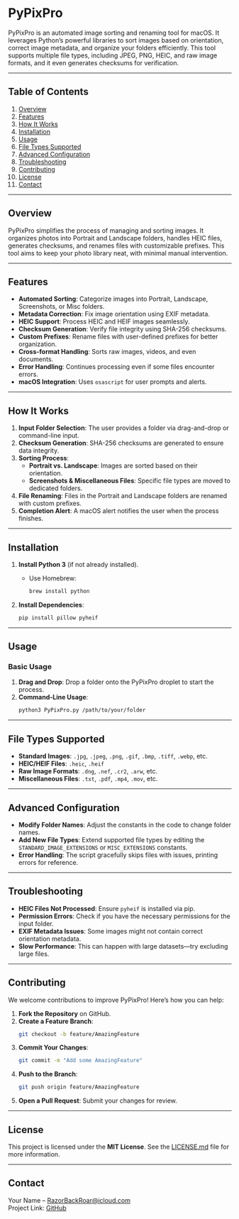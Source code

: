 # PyPixPro

PyPixPro is an automated image sorting and renaming tool for macOS. It leverages Python’s powerful libraries to sort images based on orientation, correct image metadata, and organize your folders efficiently. This tool supports multiple file types, including JPEG, PNG, HEIC, and raw image formats, and it even generates checksums for verification.

---

## Table of Contents

1. [Overview](#overview)  
2. [Features](#features)  
3. [How It Works](#how-it-works)  
4. [Installation](#installation)  
5. [Usage](#usage)  
6. [File Types Supported](#file-types-supported)  
7. [Advanced Configuration](#advanced-configuration)  
8. [Troubleshooting](#troubleshooting)  
9. [Contributing](#contributing)  
10. [License](#license)  
11. [Contact](#contact)  

---

## Overview

PyPixPro simplifies the process of managing and sorting images. It organizes photos into Portrait and Landscape folders, handles HEIC files, generates checksums, and renames files with customizable prefixes. This tool aims to keep your photo library neat, with minimal manual intervention.

---

## Features

- **Automated Sorting**: Categorize images into Portrait, Landscape, Screenshots, or Misc folders.  
- **Metadata Correction**: Fix image orientation using EXIF metadata.  
- **HEIC Support**: Process HEIC and HEIF images seamlessly.  
- **Checksum Generation**: Verify file integrity using SHA-256 checksums.  
- **Custom Prefixes**: Rename files with user-defined prefixes for better organization.  
- **Cross-format Handling**: Sorts raw images, videos, and even documents.  
- **Error Handling**: Continues processing even if some files encounter errors.  
- **macOS Integration**: Uses `osascript` for user prompts and alerts.

---

## How It Works

1. **Input Folder Selection**: The user provides a folder via drag-and-drop or command-line input.
2. **Checksum Generation**: SHA-256 checksums are generated to ensure data integrity.
3. **Sorting Process**:
   - **Portrait vs. Landscape**: Images are sorted based on their orientation.
   - **Screenshots & Miscellaneous Files**: Specific file types are moved to dedicated folders.
4. **File Renaming**: Files in the Portrait and Landscape folders are renamed with custom prefixes.
5. **Completion Alert**: A macOS alert notifies the user when the process finishes.

---

## Installation

1. **Install Python 3** (if not already installed).  
   - Use Homebrew:  
     ```bash
     brew install python
     ```

2. **Install Dependencies**:  
   ```bash
   pip install pillow pyheif
   ```

---

## Usage

### Basic Usage

1. **Drag and Drop**: Drop a folder onto the PyPixPro droplet to start the process.  
2. **Command-Line Usage**:
   ```bash
   python3 PyPixPro.py /path/to/your/folder
   ```

---

## File Types Supported

- **Standard Images**: `.jpg`, `.jpeg`, `.png`, `.gif`, `.bmp`, `.tiff`, `.webp`, etc.  
- **HEIC/HEIF Files**: `.heic`, `.heif`  
- **Raw Image Formats**: `.dng`, `.nef`, `.cr2`, `.arw`, etc.  
- **Miscellaneous Files**: `.txt`, `.pdf`, `.mp4`, `.mov`, etc.  

---

## Advanced Configuration

- **Modify Folder Names**: Adjust the constants in the code to change folder names.  
- **Add New File Types**: Extend supported file types by editing the `STANDARD_IMAGE_EXTENSIONS` or `MISC_EXTENSIONS` constants.  
- **Error Handling**: The script gracefully skips files with issues, printing errors for reference.

---

## Troubleshooting

- **HEIC Files Not Processed**: Ensure `pyheif` is installed via pip.  
- **Permission Errors**: Check if you have the necessary permissions for the input folder.  
- **EXIF Metadata Issues**: Some images might not contain correct orientation metadata.  
- **Slow Performance**: This can happen with large datasets—try excluding large files.

---

## Contributing

We welcome contributions to improve PyPixPro! Here’s how you can help:

1. **Fork the Repository** on GitHub.  
2. **Create a Feature Branch**:  
   ```bash
   git checkout -b feature/AmazingFeature
   ```
3. **Commit Your Changes**:  
   ```bash
   git commit -m "Add some AmazingFeature"
   ```
4. **Push to the Branch**:  
   ```bash
   git push origin feature/AmazingFeature
   ```
5. **Open a Pull Request**: Submit your changes for review.

---

## License

This project is licensed under the **MIT License**. See the [LICENSE.md](LICENSE.md) file for more information.

---

## Contact

Your Name – [RazorBackRoar@icloud.com](mailto:RazorBackRoar@icloud.com)  
Project Link: [GitHub](https://github.com/RazorBackRoar/PyPixPro)
